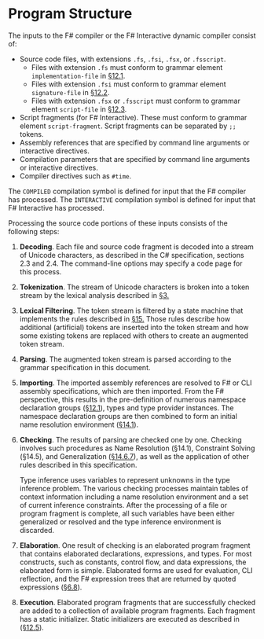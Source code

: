 # Program Structure

The inputs to the F# compiler or the F# Interactive dynamic compiler consist of:

- Source code files, with extensions `.fs`, `.fsi`, `.fsx`, or `.fsscript`.
  - Files with extension `.fs` must conform to grammar element `implementation-file` in [§12.1](program-structure-and-execution.md#implementation-files).
  - Files with extension `.fsi` must conform to grammar element `signature-file` in [§12.2](program-structure-and-execution.md#signature-files).
  - Files with extension `.fsx` or `.fsscript` must conform to grammar element `script-file` in
      [§12.3](program-structure-and-execution.md#script-files).
- Script fragments (for F# Interactive). These must conform to grammar element `script-fragment`.
  Script fragments can be separated by `;;` tokens.
- Assembly references that are specified by command line arguments or interactive directives.
- Compilation parameters that are specified by command line arguments or interactive directives.
- Compiler directives such as `#time`.

The `COMPILED` compilation symbol is defined for input that the F# compiler has processed. The
`INTERACTIVE` compilation symbol is defined for input that F# Interactive has processed.

Processing the source code portions of these inputs consists of the following steps:

1. **Decoding**. Each file and source code fragment is decoded into a stream of Unicode characters, as
   described in the C# specification, sections 2.3 and 2.4. The command-line options may specify a
   code page for this process.
2. **Tokenization**. The stream of Unicode characters is broken into a token stream by the lexical
   analysis described in [§3.](lexical-analysis.md#lexical-analysis)
3. **Lexical Filtering**. The token stream is filtered by a state machine that implements the rules
   described in [§15.](lexical-filtering.md#lexical-filtering) Those rules describe how additional (artificial) tokens are inserted into the
   token stream and how some existing tokens are replaced with others to create an augmented
   token stream.
4. **Parsing**. The augmented token stream is parsed according to the grammar specification in this
   document.
5. **Importing**. The imported assembly references are resolved to F# or CLI assembly specifications,
   which are then imported. From the F# perspective, this results in the pre-definition of numerous
   namespace declaration groups ([§12.1](program-structure-and-execution.md#implementation-files)), types and type provider instances. The namespace
   declaration groups are then combined to form an initial name resolution environment ([§14.1](inference-procedures.md#name-resolution)).
6. **Checking**. The results of parsing are checked one by one. Checking involves such procedures as
   Name Resolution (§14.1), Constraint Solving (§14.5), and Generalization ([§14.6.7](inference-procedures.md#generalization)), as well as the
   application of other rules described in this specification.

   Type inference uses variables to represent unknowns in the type inference problem. The various
   checking processes maintain tables of context information including a name resolution
   environment and a set of current inference constraints. After the processing of a file or program
   fragment is complete, all such variables have been either generalized or resolved and the type
   inference environment is discarded.
7. **Elaboration**. One result of checking is an elaborated program fragment that contains elaborated
   declarations, expressions, and types. For most constructs, such as constants, control flow, and
   data expressions, the elaborated form is simple. Elaborated forms are used for evaluation, CLI
   reflection, and the F# expression trees that are returned by quoted expressions ([§6.8](expressions.md#quoted-expressions)).
8. **Execution**. Elaborated program fragments that are successfully checked are added to a
   collection of available program fragments. Each fragment has a static initializer. Static initializers
   are executed as described in ([§12.5](program-structure-and-execution.md#program-execution)).
